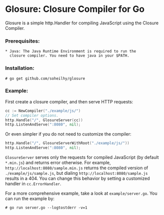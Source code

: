 Glosure: Closure Compiler for Go
================================
Glosure is a simple http.Handler for compiling JavaScript using the
Closure Compiler.

### Prerequisites:

    * Java: The Java Runtime Environment is required to run the
      closure compiler. You need to have java in your $PATH.

### Installation:

    # go get github.com/soheilhy/glosure

### Example:
First create a closure compiler, and then serve HTTP requests: 
```go
cc := NewCompiler("./example/js/")
// Set compiler options.
http.Handle("/", GlosureServer(cc))
http.ListenAndServe(":8080", nil);
```

Or even simpler if you do not need to customize the compiler:
```go
http.Handle("/", GlosureServerWithRoot("./example/js/"))
http.ListenAndServe(":8080", nil);
```

```GlosureServer``` serves only the requests for compiled
JavaScript (by default ```*.min.js```) and returns error otherwise.
For example, ```http://localhost:8080/sample.min.js``` returns the 
compiled version of ```./example/js/sample.js```, but
dialing ```http://localhost:8080/sample.js``` results in a 404.
You can change this behavior by setting a customized
handler in ```cc.ErrorHandler```.

For a more comprehensive example, take a look at
```example/server.go```. You can run the example by:

    # go run server.go --logtostderr -v=1

